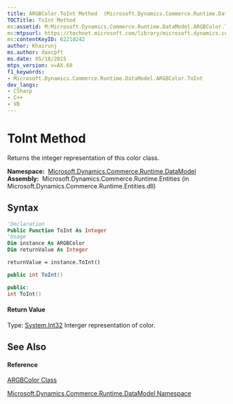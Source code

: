```yaml
---
title: ARGBColor.ToInt Method  (Microsoft.Dynamics.Commerce.Runtime.DataModel)
TOCTitle: ToInt Method
ms:assetid: M:Microsoft.Dynamics.Commerce.Runtime.DataModel.ARGBColor.ToInt
ms:mtpsurl: https://technet.microsoft.com/library/microsoft.dynamics.commerce.runtime.datamodel.argbcolor.toint(v=AX.60)
ms:contentKeyID: 62210242
author: Khairunj
ms.author: daxcpft
ms.date: 05/18/2015
mtps_version: v=AX.60
f1_keywords:
- Microsoft.Dynamics.Commerce.Runtime.DataModel.ARGBColor.ToInt
dev_langs:
- CSharp
- C++
- VB
---
```


# ToInt Method

Returns the integer representation of this color class.

**Namespace:**  [Microsoft.Dynamics.Commerce.Runtime.DataModel](microsoft-dynamics-commerce-runtime-datamodel-namespace.md)  
**Assembly:**  Microsoft.Dynamics.Commerce.Runtime.Entities (in Microsoft.Dynamics.Commerce.Runtime.Entities.dll)

## Syntax

``` vb
'Declaration
Public Function ToInt As Integer
'Usage
Dim instance As ARGBColor
Dim returnValue As Integer

returnValue = instance.ToInt()
```

``` csharp
public int ToInt()
```

``` c++
public:
int ToInt()
```

#### Return Value

Type: [System.Int32](https://technet.microsoft.com/library/td2s409d\(v=ax.60\))  
Interger representation of color.  

## See Also

#### Reference

[ARGBColor Class](argbcolor-class-microsoft-dynamics-commerce-runtime-datamodel.md)

[Microsoft.Dynamics.Commerce.Runtime.DataModel Namespace](microsoft-dynamics-commerce-runtime-datamodel-namespace.md)

